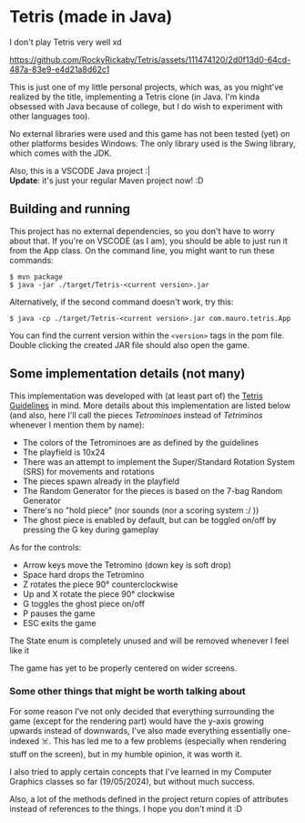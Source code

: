 # Tetris (made in Java)

I don't play Tetris very well xd


https://github.com/RockyRickaby/Tetris/assets/111474120/2d0f13d0-64cd-487a-83e9-e4d21a8d62c1


This is just one of my little personal projects, which was, as you might've realized
by the title, implementing a Tetris clone (in Java. I'm kinda obsessed with Java
because of college, but I do wish to experiment with other languages too).

No external libraries were used and this game has not been tested (yet) on other platforms besides Windows. The only library used is the Swing library, which comes with the JDK.

Also, this is a VSCODE Java project :|<br>
**Update**: it's just your regular Maven project now! :D

## Building and running

This project has no external dependencies, so you don't have to worry about that. If you're on VSCODE (as I am), you should be able to just run it from the App class. On the command line, you might want to run these commands:

```console
$ mvn package
$ java -jar ./target/Tetris-<current version>.jar
```

Alternatively, if the second command doesn't work, try this:
```console
$ java -cp ./target/Tetris-<current version>.jar com.mauro.tetris.App
```

You can find the current version within the `<version>` tags in the pom file. Double clicking the created JAR file should also open the game. 

## Some implementation details (not many)

This implementation was developed with (at least part of) the [Tetris Guidelines](https://harddrop.com/wiki/Tetris_Guideline) in mind. More details about this implementation are listed below (and also, here I'll call the pieces *Tetrominoes* instead of *Tetriminos* whenever I mention them by name):

- The colors of the Tetrominoes are as defined by the guidelines
- The playfield is 10x24
- There was an attempt to implement the Super/Standard Rotation System (SRS) for movements and rotations
- The pieces spawn already in the playfield
- The Random Generator for the pieces is based on the 7-bag Random Generator
- There's no "hold piece" (nor sounds (nor a scoring system :/ ))
- The ghost piece is enabled by default, but can be toggled on/off by pressing the G key during gameplay

As for the controls:

- Arrow keys move the Tetromino (down key is soft drop)
- Space hard drops the Tetromino
- Z rotates the piece 90° counterclockwise
- Up and X rotate the piece 90° clockwise
- G toggles the ghost piece on/off
- P pauses the game
- ESC exits the game

The State enum is completely unused and will be removed whenever I feel like it

The game has yet to be properly centered on wider screens.

### Some other things that might be worth talking about

For some reason I've not only decided that everything surrounding the game (except
for the rendering part) would have the y-axis growing upwards instead of downwards, I've also made everything essentially one-indexed ☠️. This has led me to a few problems (especially when rendering stuff on the screen), but in my humble opinion, it was worth it.

I also tried to apply certain concepts that I've learned in my Computer Graphics classes so far (19/05/2024), but without much success.

Also, a lot of the methods defined in the project return copies of attributes instead of references to the things. I hope you don't mind it :D
